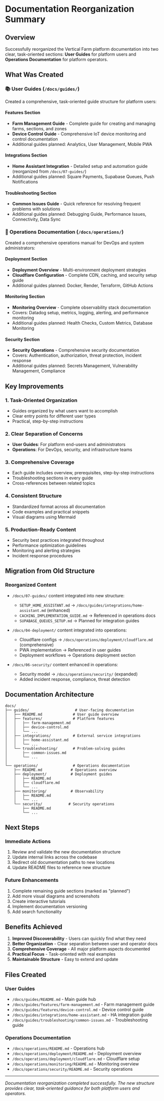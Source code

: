 # Documentation Reorganization Summary

## Overview

Successfully reorganized the Vertical Farm platform documentation into two clear, task-oriented sections: **User Guides** for platform users and **Operations Documentation** for platform operators.

## What Was Created

### 📚 User Guides (`/docs/guides/`)

Created a comprehensive, task-oriented guide structure for platform users:

#### Features Section
- **Farm Management Guide** - Complete guide for creating and managing farms, sections, and zones
- **Device Control Guide** - Comprehensive IoT device monitoring and control documentation
- Additional guides planned: Analytics, User Management, Mobile PWA

#### Integrations Section  
- **Home Assistant Integration** - Detailed setup and automation guide (reorganized from `/docs/07-guides/`)
- Additional guides planned: Square Payments, Supabase Queues, Push Notifications

#### Troubleshooting Section
- **Common Issues Guide** - Quick reference for resolving frequent problems with solutions
- Additional guides planned: Debugging Guide, Performance Issues, Connectivity, Data Sync

### 🔧 Operations Documentation (`/docs/operations/`)

Created a comprehensive operations manual for DevOps and system administrators:

#### Deployment Section
- **Deployment Overview** - Multi-environment deployment strategies
- **Cloudflare Configuration** - Complete CDN, caching, and security setup guide
- Additional guides planned: Docker, Render, Terraform, GitHub Actions

#### Monitoring Section
- **Monitoring Overview** - Complete observability stack documentation
- Covers: Datadog setup, metrics, logging, alerting, and performance monitoring
- Additional guides planned: Health Checks, Custom Metrics, Database Monitoring

#### Security Section
- **Security Operations** - Comprehensive security documentation
- Covers: Authentication, authorization, threat protection, incident response
- Additional guides planned: Secrets Management, Vulnerability Management, Compliance

## Key Improvements

### 1. Task-Oriented Organization
- Guides organized by what users want to accomplish
- Clear entry points for different user types
- Practical, step-by-step instructions

### 2. Clear Separation of Concerns
- **User Guides**: For platform end-users and administrators
- **Operations**: For DevOps, security, and infrastructure teams

### 3. Comprehensive Coverage
- Each guide includes overview, prerequisites, step-by-step instructions
- Troubleshooting sections in every guide
- Cross-references between related topics

### 4. Consistent Structure
- Standardized format across all documentation
- Code examples and practical snippets
- Visual diagrams using Mermaid

### 5. Production-Ready Content
- Security best practices integrated throughout
- Performance optimization guidelines
- Monitoring and alerting strategies
- Incident response procedures

## Migration from Old Structure

### Reorganized Content
- `/docs/07-guides/` content integrated into new structure:
  - `SETUP_HOME_ASSISTANT.md` → `/docs/guides/integrations/home-assistant.md` (enhanced)
  - `CACHING_IMPLEMENTATION_GUIDE.md` → Referenced in operations docs
  - `SUPABASE_QUEUES_SETUP.md` → Planned for integration guides

- `/docs/04-deployment/` content integrated into operations:
  - Cloudflare configs → `/docs/operations/deployment/cloudflare.md` (comprehensive)
  - PWA implementation → Referenced in user guides
  - Deployment workflows → Operations deployment section

- `/docs/06-security/` content enhanced in operations:
  - Security model → `/docs/operations/security/` (expanded)
  - Added incident response, compliance, threat detection

## Documentation Architecture

```
docs/
├── guides/                     # User-facing documentation
│   ├── README.md              # User guide overview
│   ├── features/              # Platform features
│   │   ├── farm-management.md
│   │   ├── device-control.md
│   │   └── ...
│   ├── integrations/          # External service integrations
│   │   ├── home-assistant.md
│   │   └── ...
│   └── troubleshooting/       # Problem-solving guides
│       ├── common-issues.md
│       └── ...
│
└── operations/                # Operations documentation
    ├── README.md             # Operations overview
    ├── deployment/           # Deployment guides
    │   ├── README.md
    │   ├── cloudflare.md
    │   └── ...
    ├── monitoring/           # Observability
    │   ├── README.md
    │   └── ...
    └── security/            # Security operations
        ├── README.md
        └── ...
```

## Next Steps

### Immediate Actions
1. Review and validate the new documentation structure
2. Update internal links across the codebase
3. Redirect old documentation paths to new locations
4. Update README files to reference new structure

### Future Enhancements
1. Complete remaining guide sections (marked as "planned")
2. Add more visual diagrams and screenshots
3. Create interactive tutorials
4. Implement documentation versioning
5. Add search functionality

## Benefits Achieved

1. **Improved Discoverability** - Users can quickly find what they need
2. **Better Organization** - Clear separation between user and operator docs
3. **Comprehensive Coverage** - All major platform aspects documented
4. **Practical Focus** - Task-oriented with real examples
5. **Maintainable Structure** - Easy to extend and update

## Files Created

### User Guides
- `/docs/guides/README.md` - Main guide hub
- `/docs/guides/features/farm-management.md` - Farm management guide
- `/docs/guides/features/device-control.md` - Device control guide
- `/docs/guides/integrations/home-assistant.md` - HA integration guide
- `/docs/guides/troubleshooting/common-issues.md` - Troubleshooting guide

### Operations Documentation
- `/docs/operations/README.md` - Operations hub
- `/docs/operations/deployment/README.md` - Deployment overview
- `/docs/operations/deployment/cloudflare.md` - Cloudflare setup
- `/docs/operations/monitoring/README.md` - Monitoring overview
- `/docs/operations/security/README.md` - Security operations

---

*Documentation reorganization completed successfully. The new structure provides clear, task-oriented guidance for both platform users and operators.*